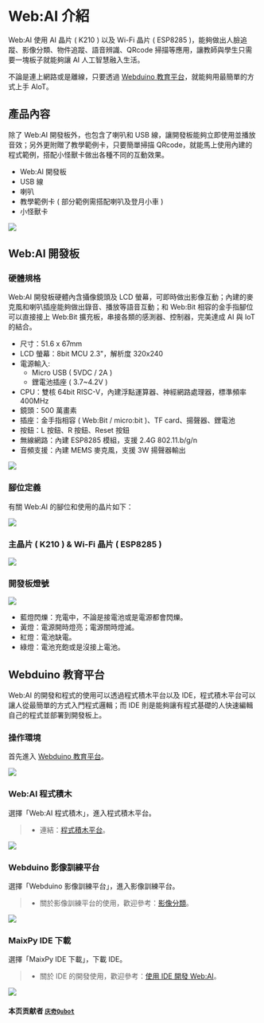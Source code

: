 # Web:AI 介紹

Web:AI 使用 AI 晶片 ( K210 ) 以及 Wi-Fi 晶片 ( ESP8285 )，能夠做出人臉追蹤、影像分類、物件追蹤、語音辨識、QRcode 掃描等應用，讓教師與學生只需要一塊板子就能夠讓 AI 人工智慧融入生活。

不論是連上網路或是離線，只要透過  [Webduino 教育平台](https://account.webduino.io/dashboard)，就能夠用最簡單的方式上手 AIoT。

## 產品內容

除了 Web:AI 開發板外，也包含了喇叭和 USB 線，讓開發板能夠立即使用並播放音效；另外更附贈了教學範例卡，只要簡單掃描 QRcode，就能馬上使用內建的程式範例，搭配小怪獸卡做出各種不同的互動效果。

- Web:AI 開發板
- USB 線
- 喇叭
- 教學範例卡 ( 部分範例需搭配喇叭及登月小車 )
- 小怪獸卡

![](../assets/images/upload_f9d0e0034687439edf1e2b51711b90d9.jpg)

## Web:AI 開發板

### 硬體規格

Web:AI 開發板硬體內含攝像鏡頭及 LCD 螢幕，可即時做出影像互動；內建的麥克風和喇叭插座能夠做出錄音、播放等語音互動；和 Web:Bit 相容的金手指腳位可以直接接上 Web:Bit 擴充板，串接各類的感測器、控制器，完美達成 AI 與 IoT 的結合。

- 尺寸：51.6 x 67mm
- LCD 螢幕：8bit MCU 2.3"，解析度 320x240
- 電源輸入:
    - Micro USB ( 5VDC / 2A )
    - 鋰電池插座 ( 3.7~4.2V )
- CPU：雙核 64bit RISC-V，內建浮點運算器、神經網路處理器，標準頻率 400MHz
- 鏡頭：500 萬畫素
- 插座：金手指相容 ( Web:Bit / micro:bit )、TF card、揚聲器、鋰電池
- 按鈕：L 按鈕、R 按鈕、Reset 按鈕
- 無線網路：內建 ESP8285 模組，支援 2.4G 802.11.b/g/n
- 音頻支援：內建 MEMS 麥克風，支援 3W 揚聲器輸出

![](../assets/images/upload_690adf72aa0b8a3d0fc4f3a0f8c726ed.jpg)

### 腳位定義

有關 Web:AI 的腳位和使用的晶片如下：

![](../assets/images/upload_86f5831686be2d9682c479ea7d912837.png)

### 主晶片 ( K210 ) & Wi-Fi 晶片 ( ESP8285 )

![](../assets/images/upload_44609bc24a5a34baf5a7e554ef92bd8e.png)

### 開發板燈號

![](../assets/images/upload_5f90a5b39c8911dddb7cd8cb5aa26dc9.png)

- 藍燈閃爍：充電中，不論是接電池或是電源都會閃爍。
- 黃燈：電源開時燈亮；電源關時燈滅。
- 紅燈：電池缺電。
- 綠燈：電池充飽或是沒接上電池。

## Webduino 教育平台

Web:AI 的開發和程式的使用可以透過程式積木平台以及 IDE，程式積木平台可以讓人從最簡單的方式入門程式邏輯；而 IDE 則是能夠讓有程式基礎的人快速編輯自己的程式並部署到開發板上。

### 操作環境

首先進入 [Webduino 教育平台](https://account.webduino.io/dashboard)。

![](../assets/images/upload_13e1bb76387fb4c6eab824e71951a4b8.png)

### Web:AI 程式積木

選擇「Web:AI 程式積木」，進入程式積木平台。

   >-  連結：[程式積木平台](https://ai-blockly.webduino.io/)。

   ![](../assets/images/upload_18082d1a3d97ce4893aafb92a70997eb.png)

### Webduino 影像訓練平台

選擇「Webduino 影像訓練平台」，進入影像訓練平台。

>- 關於影像訓練平台的使用，歡迎參考：[影像分類](https://bpi-steam.com/WebAI/zh_tw/Programming/Advanced/Image.html)。

   ![](../assets/images/upload_48339186b99e357a04e4f64061681b4b.png)

### MaixPy IDE 下載

選擇「MaixPy IDE 下載」，下載 IDE。

>- 關於 IDE 的開發使用，歡迎參考：[使用 IDE 開發 Web:AI](https://bpi-steam.com/WebAI/zh_tw/IDE/Dev.html)。

   ![](../assets/images/upload_443f3bd4facb8552328c0e336bf3d4d7.png)


#### 本页贡献者 [`庆奇`](https://md.kingkit.codes/s/siSKyknlU)[`Qubot`](https://md.kingkit.codes/s/siSKyknlU)
